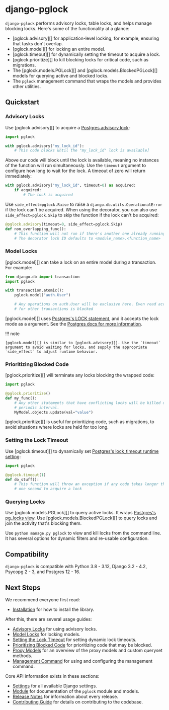 # django-pglock

`django-pglock` performs advisory locks, table locks, and helps manage blocking locks.
Here's some of the functionality at a glance:

* [pglock.advisory][] for application-level locking, for example, ensuring that tasks don't overlap.
* [pglock.model][] for locking an entire model.
* [pglock.timeout][] for dynamically setting the timeout to acquire a lock.
* [pglock.prioritize][] to kill blocking locks for critical code, such as migrations.
* The [pglock.models.PGLock][] and [pglock.models.BlockedPGLock][] models for querying active and blocked locks.
* The `pglock` management command that wraps the models and provides other utilities.

## Quickstart

### Advisory Locks

Use [pglock.advisory][] to acquire a [Postgres advisory lock](https://www.postgresql.org/docs/current/explicit-locking.html#ADVISORY-LOCKS):

```python
import pglock

with pglock.advisory("my_lock_id"):
    # This code blocks until the "my_lock_id" lock is available]
```

Above our code will block until the lock is available, meaning no instances of the function will run simultaneously. Use the `timeout` argument to configure how long to wait for the lock. A timeout of zero will return immediately:

```python
with pglock.advisory("my_lock_id", timeout=0) as acquired:
    if acquired:
        # The lock is acquired
```

Use `side_effect=pglock.Raise` to raise a `django.db.utils.OperationalError` if the lock can't be acquired. When using the decorator, you can also use `side_effect=pglock.Skip` to skip the function if the lock can't be acquired:

```python
@pglock.advisory(timeout=0, side_effect=pglock.Skip)
def non_overlapping_func():
    # This function will not run if there's another one already running.
    # The decorator lock ID defaults to <module_name>.<function_name>
```

### Model Locks

[pglock.model][] can take a lock on an entire model during a transaction. For example:

```python
from django.db import transaction
import pglock

with transaction.atomic():
    pglock.model("auth.User")

    # Any operations on auth.User will be exclusive here. Even read access
    # for other transactions is blocked
```

[pglock.model][] uses [Postgres's LOCK statement](https://www.postgresql.org/docs/current/sql-lock.html), and it accepts the lock mode as a argument. See the [Postgres docs for more information](https://www.postgresql.org/docs/current/sql-lock.html).

!!! note

    [pglock.model][] is similar to [pglock.advisory][]. Use the `timeout` argument to avoid waiting for locks, and supply the appropriate `side_effect` to adjust runtime behavior.

### Prioritizing Blocked Code

[pglock.prioritize][] will terminate any locks blocking the wrapped code:

```python
import pglock

@pglock.prioritize()
def my_func():
    # Any other statements that have conflicting locks will be killed on a
    # periodic interval.
    MyModel.objects.update(val="value")
```

[pglock.prioritize][] is useful for prioritizing code, such as migrations, to avoid situations where locks are held for too long.

### Setting the Lock Timeout

Use [pglock.timeout][] to dynamically set [Postgres's lock_timeout runtime setting](https://www.postgresql.org/docs/current/runtime-config-client.html):

```python
import pglock

@pglock.timeout(1)
def do_stuff():
    # This function will throw an exception if any code takes longer than
    # one second to acquire a lock
```

### Querying Locks
Use [pglock.models.PGLock][] to query active locks. It wraps [Postgres's pg_locks view](https://www.postgresql.org/docs/current/view-pg-locks.html). Use [pglock.models.BlockedPGLock][] to query locks and join the activity that's blocking them.

Use `python manage.py pglock` to view and kill locks from the command line. It has several options for dynamic filters and re-usable configuration.

## Compatibility

`django-pglock` is compatible with Python 3.8 - 3.12, Django 3.2 - 4.2, Psycopg 2 - 3, and Postgres 12 - 16.

## Next Steps

We recommend everyone first read:

* [Installation](installation.md) for how to install the library.

After this, there are several usage guides:

* [Advisory Locks](advisory.md) for using advisory locks.
* [Model Locks](model.md) for locking models.
* [Setting the Lock Timeout](timeout.md) for setting dynamic lock timeouts.
* [Prioritizing Blocked Code](prioritize.md) for prioritizing code that may be blocked.
* [Proxy Models](proxy.md) for an overview of the proxy models and custom queryset methods.
* [Management Command](command.md) for using and configuring the management command.

Core API information exists in these sections:

* [Settings](settings.md) for all available Django settings.
* [Module](module.md) for documentation of the `pglock` module and models.
* [Release Notes](release_notes.md) for information about every release.
* [Contributing Guide](contributing.md) for details on contributing to the codebase.
